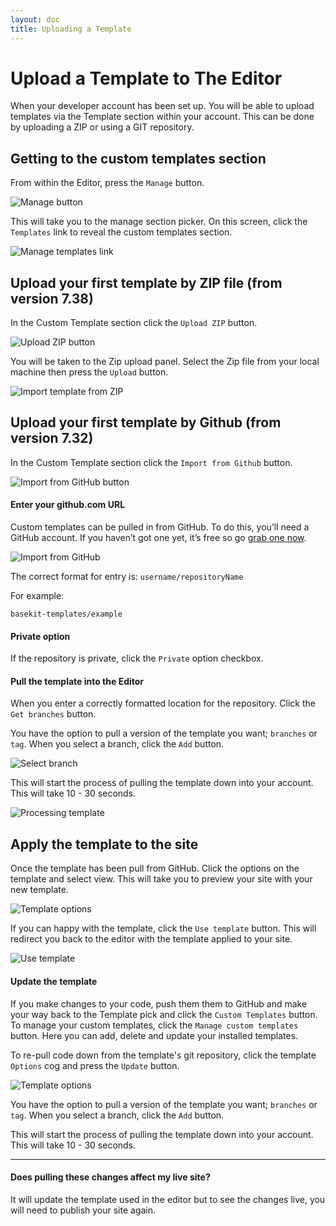 ```yaml
---
layout: doc
title: Uploading a Template
---
```


# Upload a Template to The Editor

When your developer account has been set up. You will be able to upload templates via the Template section within your account. This can be done by uploading a ZIP or using a GIT repository.

## Getting to the custom templates section

From within the Editor, press the ```Manage``` button.

![Manage button](/assets/content/editor-manage.png)

This will take you to the manage section picker. On this screen, click the ```Templates``` link to reveal the custom templates section.

![Manage templates link](/assets/content/manage-templates-link.png)

## Upload your first template by ZIP file (from version 7.38)

In the Custom Template section click the ```Upload ZIP``` button.

![Upload ZIP button](/assets/content/add-templates-3a.png)

You will be taken to the Zip upload panel. Select the Zip file from your local machine then press the ```Upload``` button.

![Import template from ZIP](/assets/content/template-zip-upload.png)

## Upload your first template by Github (from version 7.32)

In the Custom Template section click the ```Import from Github``` button.

![Import from GitHub button](/assets/content/add-templates-3b.png)

#### Enter your github.com URL

Custom templates can be pulled in from GitHub. To do this, you’ll need a GitHub account. If you haven’t got one yet, it’s free so go [grab one now](http://github.com/signup).

![Import from GitHub](/assets/content/add-templates-4.png)

The correct format for entry is: ```username/repositoryName```

For example:

```
basekit-templates/example
```

#### Private option

If the repository is private, click the ```Private``` option checkbox.

#### Pull the template into the Editor

When you enter a correctly formatted location for the repository. Click the ```Get branches``` button.

You have the option to pull a version of the template you want; ```branches``` or ```tag```. When you select a branch, click the ```Add``` button.

![Select branch](/assets/content/add-templates-5.png)

This will start the process of pulling the template down into your account. This will take 10 - 30 seconds.

![Processing template](/assets/content/add-templates-6.png)

## Apply the template to the site

Once the template has been pull from GitHub. Click the options on the template and select view. This will take you to preview your site with your new template.

![Template options](/assets/content/add-templates-7.png)

If you can happy with the template, click the ```Use template``` button. This will redirect you back to the editor with the template applied to your site.

![Use template](/assets/content/add-templates-8.png)

#### Update the template

If you make changes to your code, push them them to GitHub and make your way back to the Template pick and click the ```Custom Templates``` button. To manage your custom templates, click the ```Manage custom templates``` button. Here you can add, delete and update your installed templates.

To re-pull code down from the template's git repository, click the template ```Options``` cog and press the ```Update``` button.

![Template options](/assets/content/add-templates-7.png)

You have the option to pull a version of the template you want; ```branches``` or ```tag```. When you select a branch, click the ```Add``` button.

This will start the process of pulling the template down into your account. This will take 10 - 30 seconds.

---

#### Does pulling these changes affect my live site?

It will update the template used in the editor but to see the changes live, you will need to publish your site again.

